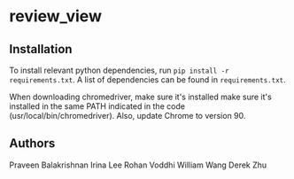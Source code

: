 # review_view

## Installation

To install relevant python dependencies, run `pip install -r requirements.txt`. A list of dependencies can be found in `requirements.txt`.

When downloading chromedriver, make sure it's installed make sure it's installed in the same PATH indicated in the code (usr/local/bin/chromedriver). Also, update Chrome to version 90.

## Authors

Praveen Balakrishnan
Irina Lee
Rohan Voddhi
William Wang
Derek Zhu

